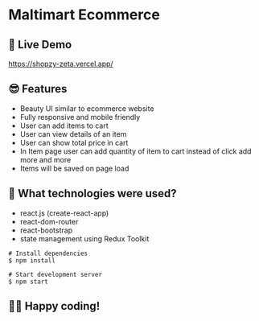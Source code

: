 # Maltimart Ecommerce

## 📌 Live Demo
https://shopzy-zeta.vercel.app/

## 😎 Features

- Beauty UI similar to ecommerce website
- Fully responsive and mobile friendly
- User can add items to cart
- User can view details of an item
- User can show total price in cart
- In Item page user can add quantity of item to cart instead of click add more and more 
- Items will be saved on page load

## 🚀 What technologies were used?

- react.js (create-react-app)
- react-dom-router
- react-bootstrap
- state management using Redux Toolkit

```
# Install dependencies
$ npm install

# Start development server
$ npm start
```
👨‍💻 Happy coding!
---
